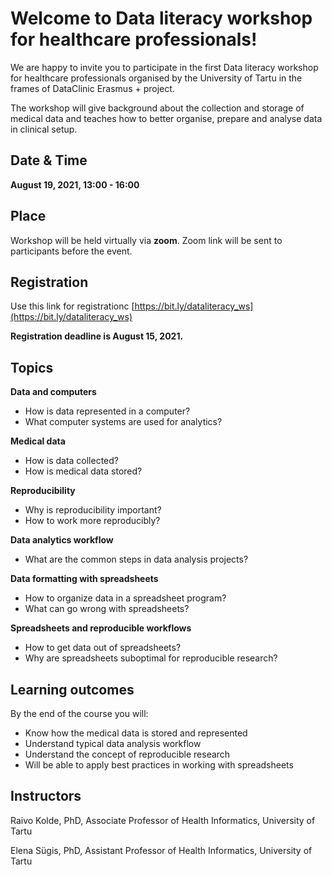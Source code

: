 # Welcome to Data literacy workshop for healthcare professionals!
We are happy to invite you to participate in the first Data literacy workshop for healthcare professionals organised by the University of Tartu in the frames of DataClinic Erasmus + project. 

The workshop will give background about the collection and storage of medical data and teaches how to better organise, prepare and analyse data in clinical setup. 

## Date & Time
**August 19, 2021, 
13:00 - 16:00**

## Place
Workshop will be held virtually via **zoom**. Zoom link will be sent to participants before the event.

## Registration
Use this link for registrationc [https://bit.ly/dataliteracy_ws](https://bit.ly/dataliteracy_ws)

**Registration deadline is August 15, 2021.**
## Topics
**Data and computers**
- How is data represented in a computer?
- What computer systems are used for analytics?

**Medical data** 
- How is data collected?
- How is medical data stored?
 
**Reproducibility** 
- Why is reproducibility important?
- How to work more reproducibly?

**Data analytics workflow**
- What are the common steps in data analysis projects?

**Data formatting with spreadsheets**
- How to organize data in a spreadsheet program?
- What can go wrong with spreadsheets?

**Spreadsheets and reproducible workflows**
- How to get data out of spreadsheets?
- Why are spreadsheets suboptimal for reproducible research?

## Learning outcomes
By the end of the course you will:

- Know how the medical data is stored and represented
- Understand typical data analysis workflow 
- Understand the concept of reproducible research
- Will be able to apply best practices in working with spreadsheets 

## Instructors
Raivo Kolde, PhD, Associate Professor of Health Informatics, University of Tartu

Elena Sügis, PhD, Assistant Professor of Health Informatics, University of Tartu


